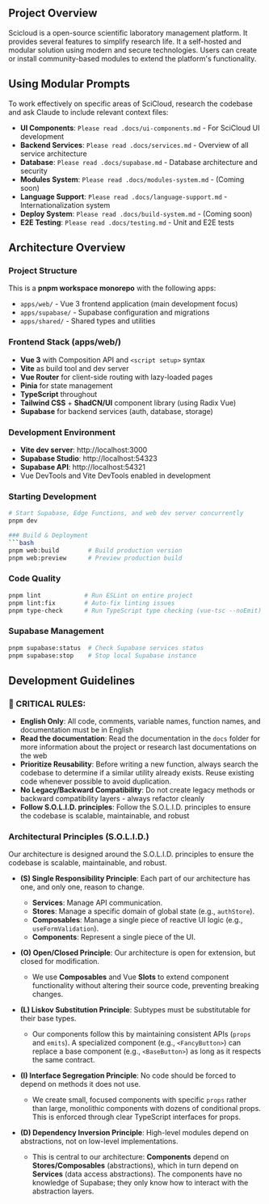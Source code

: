 ## Project Overview

Scicloud is a open-source scientific laboratory management platform. It provides several features to simplify research life. It a self-hosted and modular solution using modern and secure technologies. Users can create or install community-based modules to extend the platform's functionality.

## Using Modular Prompts

To work effectively on specific areas of SciCloud, research the codebase and ask Claude to include relevant context files:

- **UI Components**: `Please read .docs/ui-components.md` - For SciCloud UI development
- **Backend Services**: `Please read .docs/services.md` - Overview of all service architecture
- **Database**: `Please read .docs/supabase.md` - Database architecture and security
- **Modules System**: `Please read .docs/modules-system.md` - (Coming soon)
- **Language Support**: `Please read .docs/language-support.md` - Internationalization system
- **Deploy System**: `Please read .docs/build-system.md` - (Coming soon)
- **E2E Testing**: `Please read .docs/testing.md` - Unit and E2E tests

## Architecture Overview

### Project Structure
This is a **pnpm workspace monorepo** with the following apps:
- `apps/web/` - Vue 3 frontend application (main development focus)
- `apps/supabase/` - Supabase configuration and migrations
- `apps/shared/` - Shared types and utilities

### Frontend Stack (apps/web/)
- **Vue 3** with Composition API and `<script setup>` syntax
- **Vite** as build tool and dev server
- **Vue Router** for client-side routing with lazy-loaded pages
- **Pinia** for state management
- **TypeScript** throughout
- **Tailwind CSS** + **ShadCN/UI** component library (using Radix Vue)
- **Supabase** for backend services (auth, database, storage)

### Development Environment
- **Vite dev server**: http://localhost:3000
- **Supabase Studio**: http://localhost:54323
- **Supabase API**: http://localhost:54321
- Vue DevTools and Vite DevTools enabled in development

### Starting Development
```bash
# Start Supabase, Edge Functions, and web dev server concurrently
pnpm dev

### Build & Deployment
```bash
pnpm web:build        # Build production version
pnpm web:preview      # Preview production build
```

### Code Quality
```bash
pnpm lint            # Run ESLint on entire project
pnpm lint:fix        # Auto-fix linting issues
pnpm type-check      # Run TypeScript type checking (vue-tsc --noEmit)
```

### Supabase Management
```bash
pnpm supabase:status  # Check Supabase services status
pnpm supabase:stop    # Stop local Supabase instance
```

## Development Guidelines

### 🚨 CRITICAL RULES:
- **English Only**: All code, comments, variable names, function names, and documentation must be in English
- **Read the documentation**: Read the documentation in the `docs` folder for more information about the project or research last documentations on the web
- **Prioritize Reusability**: Before writing a new function, always search the codebase to determine if a similar utility already exists. Reuse existing code whenever possible to avoid duplication.
- **No Legacy/Backward Compatibility**: Do not create legacy methods or backward compatibility layers - always refactor cleanly
- **Follow S.O.L.I.D. principles**: Follow the S.O.L.I.D. principles to ensure the codebase is scalable, maintainable, and robust

### Architectural Principles (S.O.L.I.D.)

Our architecture is designed around the S.O.L.I.D. principles to ensure the codebase is scalable, maintainable, and robust.

- **(S) Single Responsibility Principle**: Each part of our architecture has one, and only one, reason to change.
  - **Services**: Manage API communication.
  - **Stores**: Manage a specific domain of global state (e.g., `authStore`).
  - **Composables**: Manage a single piece of reactive UI logic (e.g., `useFormValidation`).
  - **Components**: Represent a single piece of the UI.

- **(O) Open/Closed Principle**: Our architecture is open for extension, but closed for modification.
  - We use **Composables** and Vue **Slots** to extend component functionality without altering their source code, preventing breaking changes.

- **(L) Liskov Substitution Principle**: Subtypes must be substitutable for their base types.
  - Our components follow this by maintaining consistent APIs (`props` and `emits`). A specialized component (e.g., `<FancyButton>`) can replace a base component (e.g., `<BaseButton>`) as long as it respects the same contract.

- **(I) Interface Segregation Principle**: No code should be forced to depend on methods it does not use.
  - We create small, focused components with specific `props` rather than large, monolithic components with dozens of conditional props. This is enforced through clear TypeScript interfaces for props.

- **(D) Dependency Inversion Principle**: High-level modules depend on abstractions, not on low-level implementations.
  - This is central to our architecture: **Components** depend on **Stores/Composables** (abstractions), which in turn depend on **Services** (data access abstractions). The components have no knowledge of Supabase; they only know how to interact with the abstraction layers.
```
